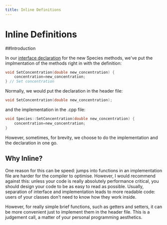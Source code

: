 ```yaml
---
title: Inline Definitions
---
```



Inline Definitions
==================

##Introduction

In our [interface declaration](https://github.com/UCL/rsd-cppcourse-example/blob/v1.2/reactor/src/Species.h) for the new Species methods, we've put the implmentation of the methods right in with the definition:

``` cpp
void SetConcentration(double new_concentration) {
	concentration=new_concentration;
} // Set concentration
```

Normally, we would put the declaration in the header file:

``` cpp
void SetConcentration(double new_concentration);
```

and the implementation in the .cpp file:

``` cpp
void Species::SetConcentration(double new_concentration) {
	concentration=new_concentration;
}
```

However, sometimes, for brevity, we choose to do the implementation and the declaration in one go.

Why Inline?
-----------

One reason for this can be speed: jumps into functions in an implementation file are harder for the compiler to optimise.
However, I would recommend against this: unless your code is really absolutely performance critical, you should design your
code to be as easy to read as possible. Usually, separation of interface and implementation leads to more readable code: users
of your classes don't need to know how they work inside.

However, for really simple brief functions, such as getters and setters, it can be more convenient just to implement them in the header file.
This is a judgement call, a matter of your personal programming aesthetics.
